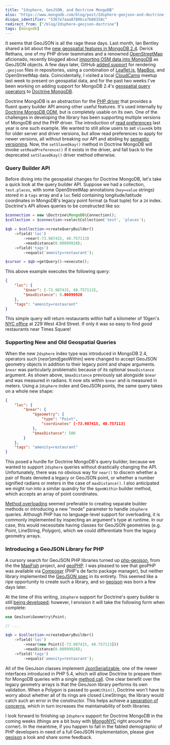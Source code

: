 ```yaml
---
title: "2dsphere, GeoJSON, and Doctrine MongoDB"
also: "https://www.mongodb.com/blog/post/2dsphere-geojson-and-doctrine-mongodb"
disqus_identifier: "5367e7aaa8780bca7b88158c"
redirect_from: ["/blog/2dsphere-geojson-doctrine"]
tags: [mongodb]
---
```

It seems that GeoJSON is all the rage these days. Last month, Ian Bentley shared
a bit about the [new geospatial features in MongoDB 2.4][mongodb-geo]. Derick
Rethans, one of my PHP driver teammates and a renowned [OpenStreetMap]
aficionado, recently blogged about [importing OSM data into MongoDB][import-osm]
as GeoJSON objects. A few days later, GitHub [added support][github-geo] for
rendering `.geojson` files in repositories, using a combination of [Leaflet.js],
[MapBox], and OpenStreetMap data. Coincidentally, I visited a local [CloudCamp]
meetup last week to present on geospatial data, and for the past two weeks I've
been working on adding support for MongoDB 2.4's
[geospatial query operators][mongodb-geo-ops] to [Doctrine MongoDB].

Doctrine MongoDB is an abstraction for the [PHP driver] that provides a fluent
query builder API among other useful features. It's used internally by
[Doctrine MongoDB ODM], but is completely usable on its own. One of the
challenges in developing the library has been supporting multiple versions of
MongoDB *and* the PHP driver. The introduction of [read preferences] last year
is one such example. We wanted to still allow users to set `slaveOk` bits for
older server and driver versions, but allow read preferences to apply for newer
versions, all without breaking our API and abiding by [semantic versioning].
Now, the `setSlaveOkay()` method in Doctrine MongoDB will invoke
`setReadPreference()` if it exists in the driver, and fall back to the
deprecated `setSlaveOkay()` driver method otherwise.

### Query Builder API

Before diving into the geospatial changes for Doctrine MongoDB, let's take a
quick look at the query builder API. Suppose we had a collection, `test.places`,
with some OpenStreetMap annotations (`key=value` strings) stored in a `tags`
array and a `loc` field containing longitude/latitude coordinates in MongoDB's
legacy point format (a float tuple) for a `2d` index. Doctrine's API allows
queries to be constructed like so:

```php
$connection = new \Doctrine\MongoDB\Connection();
$collection = $connection->selectCollection('test', 'places');

$qb = $collection->createQueryBuilder()
    ->field('loc')
        ->near(-73.987415, 40.757113)
        ->maxDistance(0.00899928);
    ->field('tags')
        ->equals('amenity=restaurant');

$cursor = $qb->getQuery()->execute();
```

This above example executes the following query:

```json
{
    "loc": {
        "$near": [-73.987415, 40.757113],
        "$maxDistance": 0.00899928
    },
    "tags": "amenity=restaurant"
}
````

This simple query will return restaurants within half a kilometer of 10gen's
[NYC office] at 229 West 43rd Street. If only it was so easy to find *good*
restaurants near Times Square!

### Supporting New and Old Geospatial Queries

When the new `2dsphere` index type was introduced in MongoDB 2.4, operators such
[$near] and [$geoWithin] were changed to accept GeoJSON geometry objects in
addition to their legacy point and shape arguments. `$near` was particularly
problematic because of its optional `$maxDistance` argument. As shown above,
`$maxDistance` previously sat alongside `$near` and was measured in radians. It
now sits within `$near` and is measured in meters. Using a `2dsphere` index and
GeoJSON points, the same query takes on a whole new shape:

```json
{
    "loc": {
        "$near": {
            "$geometry": {
                "type": "Point",
                "coordinates" [-73.987415, 40.757113]
            },
            "$maxDistance": 500
        }
    },
    "tags": "amenity=restaurant"
}
```

This posed a hurdle for Doctrine MongoDB's query builder, because we wanted to
support `2dsphere` queries without drastically changing the API. Unfortunately,
there was no obvious way for `near()` to discern whether a pair of floats
denoted a legacy or GeoJSON point, or whether a number signified radians or
meters in the case of `maxDistance()`. I also anticipated we might run into a
similar quandry for the `$geoWithin` builder method, which accepts an array of
point coordinates.

[Method overloading] seemed preferable to creating separate builder methods or
introducing a new "mode" parameter to handle `2dsphere` queries. Although PHP
has no language-level support for overloading, it is commonly implemented by
inspecting an argument's type at runtime. In our case, this would necessitate
having classes for GeoJSON geometries (e.g. Point, LineString, Polygon), which
we could differentiate from the legacy geometry arrays.

### Introducing a GeoJSON Library for PHP

A cursory search for GeoJSON PHP libraries turned up [php-geojson], from the
the [MapFish] project, and [geoPHP]. I was pleased to see that geoPHP was
available via [Composer] (PHP's de facto package manager), but neither library
implemented the [GeoJSON spec] in its entirety. This seemed like a ripe
opportunity to create such a library, and so [geojson] was born a few days
later.

At the time of this writing, `2dsphere` support for Doctrine's query builder
is still [being developed][pr-109]; however, I envision it will take the
following form when complete:

```php
use GeoJson\Geometry\Point;

// ...

$qb = $collection->createQueryBuilder()
    ->field('loc')
        ->near(new Point([-73.987415, 40.757113]))
        ->maxDistance(0.00899928);
    ->field('tags')
        ->equals('amenity=restaurant');
```

All of the GeoJson classes implement [JsonSerializable], one of the newer
interfaces introduced in PHP 5.4, which will allow Doctrine to prepare them for
MongoDB queries with a single [method call][jsonserialize]. One clear benefit
over the legacy geometry arrays is that the GeoJson library performs its own
validation. When a Polygon is passed to `geoWithin()`, Doctrine won't have to
worry about whether all of its rings are closed LineStrings; the library would
catch such an error in the constructor. This helps achieve a
[separation of concerns], which in turn increases the maintainability of both
libraries.

I look forward to finishing up `2dsphere` support for Doctrine MongoDB in the
coming weeks (things are a bit busy with [MongoNYC] right around the corner). In
the meantime, if you happen to fall in the fabled demographic of PHP developers
in need of a full GeoJSON implementation, please give [geojson] a look and share
some feedback.

  [mongodb-geo]: http://blog.mongodb.org/post/50984169045/new-geo-features-in-mongodb-2-4
  [OpenStreetMap]: http://openstreetmap.org/
  [import-osm]: http://derickrethans.nl/importing-osm-into-mongodb.html
  [github-geo]: https://github.com/blog/1528-there-s-a-map-for-that
  [Leaflet.js]: http://leafletjs.com/
  [MapBox]: http://www.mapbox.com/
  [CloudCamp]: http://www.cloudcamp.org/newark/379
  [mongodb-geo-ops]: http://docs.mongodb.org/manual/reference/operator/query-geospatial/
  [Doctrine MongoDB]: https://github.com/doctrine/mongodb
  [Doctrine MongoDB ODM]: https://github.com/doctrine/mongodb-odm
  [PHP driver]: http://php.net/mongo
  [read preferences]: http://docs.mongodb.org/manual/core/read-preference/
  [semantic versioning]: http://semver.org/
  [NYC office]: http://www.mongodb.com/press/10gen-moves-former-new-york-times-building
  [$near]: http://docs.mongodb.org/manual/reference/operator/near/
  [$geoWithin]: http://docs.mongodb.org/manual/reference/operator/geoWithin/
  [Method overloading]: http://en.wikipedia.org/wiki/Function_overloading
  [php-geojson]: http://www.mapfish.org/svn/mapfish/contribs/php-geojson/
  [MapFish]: http://www.mapfish.org/
  [geoPHP]: https://github.com/phayes/geoPHP
  [Composer]: http://getcomposer.org/
  [GeoJSON spec]: http://www.geojson.org/geojson-spec.html
  [geojson]: https://github.com/jmikola/geojson
  [pr-109]: https://github.com/doctrine/mongodb/pull/109
  [JsonSerializable]: http://php.net/manual/en/class.jsonserializable.php
  [jsonserialize]: http://php.net/manual/en/jsonserializable.jsonserialize.php
  [separation of concerns]: http://en.wikipedia.org/wiki/Separation_of_concerns
  [MongoNYC]: http://www.mongodb.com/events/mongonyc-2013
